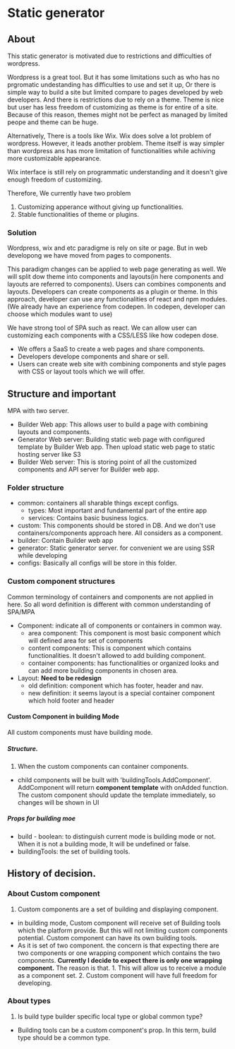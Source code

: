 # Static generator

## About

  This static generator is motivated due to restrictions and difficulties of wordpress.

  Wordpress is a great tool. But it has some limitations such as who has no prgromatic undestanding has difficulties to use and set it up, Or there is simple way to build a site but limited compare to pages developed by web developers. And there is restrictions due to rely on a theme. Theme is nice but user has less freedom of customizing as theme is for entire of a site. Because of this reason, themes might not be perfect as managed by limited peope and theme can be huge.

  Alternatively, There is a tools like Wix. Wix does solve a lot problem of wordpress. However, it leads another problem. Theme itself is way simpler than wordpress ans has more limitation of functionalities while achiving more customizable appearance. 

  Wix interface is still rely on programmatic understanding and it doesn't give enough freedom of customizing.

  Therefore, We currently have two problem
  1. Customizing apperance without giving up functionalities.
  2. Stable functionalities of theme or plugins.

### Solution

  Wordpress, wix and etc paradigme is rely on site or page. But in web developong we have moved from pages to components.

  This paradigm changes can be applied to web page generating as well. We will split dow theme into components and layouts(in here components and layouts are referred to components). Users can combines components and layouts. Developers can create components as a plugin or theme. In this approach, developer can use any functionalities of react and npm modules.(We already have an experience from codepen. In codepen, developer can choose which modules want to use)

  We have strong tool of SPA such as react. We can allow user can customizing each components with a CSS/LESS like how codepen dose.

  - We offers a SaaS to create a web pages and share components.
  - Developers develope components and share or sell.
  - Users can create web site with combining components and style pages with CSS or layout tools which we will offer.



## Structure and important

MPA with two server.
- Builder Web app: This allows user to build a page with combining layouts and components.
- Generator Web server: Building static web page with configured template by Builder Web app. Then upload static web page to static hosting server like S3
- Builder Web server: This is storing point of all the customized components and API server for Builder web app.


### Folder structure

- common: containers all sharable things except configs.
    - types: Most important and fundamental part of the entire app
    - services: Contains basic business logics.
- custom: This components should be stored in DB. And we don't use containers/components approach here. All considers as a component.
- builder: Contain Builder web app
- generator: Static generator server. for convenient we are using SSR while developing
- configs: Basically all configs will be store in this folder.

### Custom component structures

Common terminology of containers and components are not applied in here.
So all word definition is different with common understanding of SPA/MPA

- Component: indicate all of components or containers in common way.
  - area component: This component is most basic component which will defined area for set of components
  - content components: This is component which contains functionalities. It doesn't allowed to add building component.
  - container components: has functionalities or organized looks and can add more building components in chosen area.
- Layout: **Need to be redesign**
  - old definition: component which has footer, header and nav.
  - new definition: it seems layout is a special container component which hold footer and header

#### Custom Component in building Mode

All custom components must have building mode.

##### Structure.

1. When the custom components can container components.
  - child components will be built with 'buildingTools.AddComponent'. AddComponent will return **component template** with onAdded function. The custom component should update the template immediately, so changes will be shown in UI

##### Props for building moe
  - build - boolean: to distinguish current mode is building mode or not. When it is not a building mode, It will be undefined or false.
  - buildingTools: the set of building tools.



## History of decision.

### About Custom component

1. Custom components are a set of building and displaying component.
  - in building mode, Custom component will receive set of Building tools which the platform provide. But this will not limiting custom components potential. Custom component can have its own building tools.
  - As it is set of two component. the concern is that expecting there are two components or one wrapping component which contains the two components. **Currently I decide to expect there is only one wrapping component.**  The reason is that. 1. This will allow us to receive a module as a component set. 2. Custom component will have full freedom for developing.


### About types

1. Is build type builder specific local type or global common type?
  - Building tools can be a custom component's prop. In this term, build type should be a common type.
